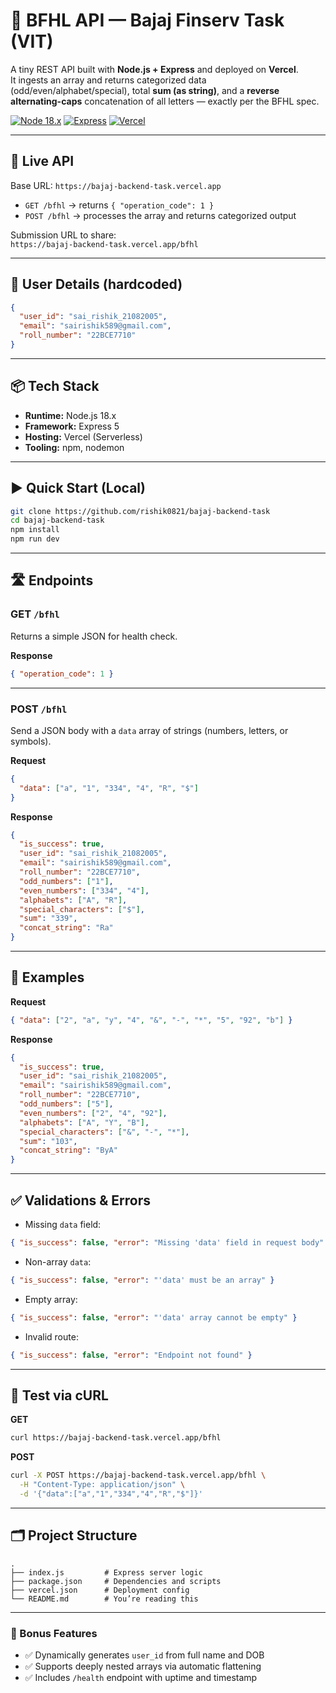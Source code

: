 # 🚀 BFHL API — Bajaj Finserv  Task (VIT)

A tiny REST API built with **Node.js + Express** and deployed on **Vercel**.  
It ingests an array and returns categorized data (odd/even/alphabet/special), total **sum (as string)**, and a **reverse alternating-caps** concatenation of all letters — exactly per the BFHL spec.

<p align="left">
  <a href="https://nodejs.org/"><img alt="Node 18.x" src="https://img.shields.io/badge/node-18.x-339933?logo=node.js&logoColor=white"></a>
  <a href="https://expressjs.com/"><img alt="Express" src="https://img.shields.io/badge/express-5.x-black?logo=express&logoColor=white"></a>
  <a href="https://vercel.com/"><img alt="Vercel" src="https://img.shields.io/badge/deploy-vercel-000000?logo=vercel&logoColor=white"></a>
</p>

---

## 🔗 Live API
Base URL: `https://bajaj-backend-task.vercel.app`

- `GET /bfhl` → returns `{ "operation_code": 1 }`
- `POST /bfhl` → processes the array and returns categorized output

Submission URL to share:  
`https://bajaj-backend-task.vercel.app/bfhl`

---

## 👤 User Details (hardcoded)
```json
{
  "user_id": "sai_rishik_21082005",
  "email": "sairishik589@gmail.com",
  "roll_number": "22BCE7710"
}
```

---

## 📦 Tech Stack
- **Runtime:** Node.js 18.x  
- **Framework:** Express 5  
- **Hosting:** Vercel (Serverless)  
- **Tooling:** npm, nodemon

---

## ▶️ Quick Start (Local)
```bash
git clone https://github.com/rishik0821/bajaj-backend-task
cd bajaj-backend-task
npm install
npm run dev
```

---

## 🛣️ Endpoints

### GET `/bfhl`
Returns a simple JSON for health check.

**Response**
```json
{ "operation_code": 1 }
```

---

### POST `/bfhl`
Send a JSON body with a `data` array of strings (numbers, letters, or symbols).

**Request**
```json
{
  "data": ["a", "1", "334", "4", "R", "$"]
}
```

**Response**
```json
{
  "is_success": true,
  "user_id": "sai_rishik_21082005",
  "email": "sairishik589@gmail.com",
  "roll_number": "22BCE7710",
  "odd_numbers": ["1"],
  "even_numbers": ["334", "4"],
  "alphabets": ["A", "R"],
  "special_characters": ["$"],
  "sum": "339",
  "concat_string": "Ra"
}
```

---

## 🔁 Examples

**Request**
```json
{ "data": ["2", "a", "y", "4", "&", "-", "*", "5", "92", "b"] }
```

**Response**
```json
{
  "is_success": true,
  "user_id": "sai_rishik_21082005",
  "email": "sairishik589@gmail.com",
  "roll_number": "22BCE7710",
  "odd_numbers": ["5"],
  "even_numbers": ["2", "4", "92"],
  "alphabets": ["A", "Y", "B"],
  "special_characters": ["&", "-", "*"],
  "sum": "103",
  "concat_string": "ByA"
}
```

---

## ✅ Validations & Errors
- Missing `data` field:
```json
{ "is_success": false, "error": "Missing 'data' field in request body" }
```

- Non-array `data`:
```json
{ "is_success": false, "error": "'data' must be an array" }
```

- Empty array:
```json
{ "is_success": false, "error": "'data' array cannot be empty" }
```

- Invalid route:
```json
{ "is_success": false, "error": "Endpoint not found" }
```

---

## 🧪 Test via cURL

**GET**
```bash
curl https://bajaj-backend-task.vercel.app/bfhl
```

**POST**
```bash
curl -X POST https://bajaj-backend-task.vercel.app/bfhl \
  -H "Content-Type: application/json" \
  -d '{"data":["a","1","334","4","R","$"]}'
```

---

## 🗂 Project Structure
```
.
├── index.js         # Express server logic
├── package.json     # Dependencies and scripts
├── vercel.json      # Deployment config
└── README.md        # You’re reading this
```

---

### 🧠 Bonus Features

- ✅ Dynamically generates `user_id` from full name and DOB
- ✅ Supports deeply nested arrays via automatic flattening
- ✅ Includes `/health` endpoint with uptime and timestamp



